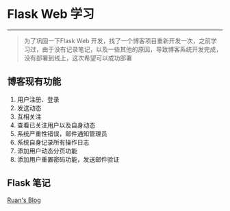 # Flask Web 学习
---
> 为了巩固一下Flask Web 开发，找了一个博客项目重新开发一次，之前学习过，由于没有记录笔记，以及一些其他的原因，导致博客系统开发完成，没有部署到线上，这次希望可以成功部署 

## 博客现有功能
1. 用户注册、登录
2. 发送动态
3. 互相关注
4. 查看已关注用户以及自身动态
5. 系统严重性错误，邮件通知管理员
6. 系统自身记录所有操作日志
7. 添加用户动态分页功能
8. 添加用户重置密码功能，发送邮件验证

## Flask 笔记
[Ruan's Blog](https://wuhaaaaa.github.io/)

